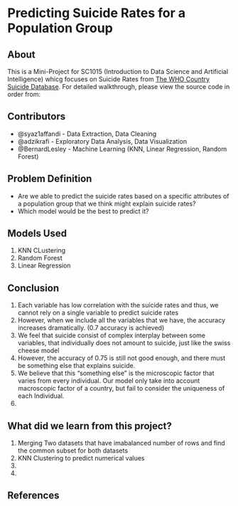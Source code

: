 # Predicting Suicide Rates for a Population Group

## About

This is a Mini-Project for SC1015 (Introduction to Data Science and Artificial Intelligence) whicg focuses on Suicide Rates from [The WHO Country Suicide Database](https://www.kaggle.com/datasets/russellyates88/suicide-rates-overview-1985-to-2016). For detailed walkthrough, please view the source code in order from:


  
## Contributors

- @syaz1affandi - Data Extraction, Data Cleaning
- @adzikrafi - Exploratory Data Analysis, Data Visualization
- @BernardLesley - Machine Learning (KNN, Linear Regression, Random Forest)

## Problem Definition

- Are we able to predict the suicide rates based on a specific attributes of a population group that we think might explain suicide rates?
- Which model would be the best to predict it?

## Models Used

1. KNN CLustering
2. Random Forest
3. Linear Regression

## Conclusion

1. Each variable has low correlation with the suicide rates and thus, we cannot rely on a single variable to predict suicide rates
2. However, when we include all the variables that we have, the accuracy increases dramatically. (0.7 accuracy is achieved)
3. We feel that suicide consist of complex interplay between some variables, that individually does not amount to suicide, just like the swiss cheese model
4. However, the accuracy of 0.75 is still not good enough, and there must be something else that explains suicide.
5. We believe that this “something else” is the microscopic factor that varies from every individual. Our model only take into account macroscopic factor of a country, but fail to consider the uniqueness of each Individual.
6. 


## What did we learn from this project?
1. Merging Two datasets that have imabalanced number of rows and find the common subset for both datasets
2. KNN Clustering to predict numerical values
3. 
4. 


## References





